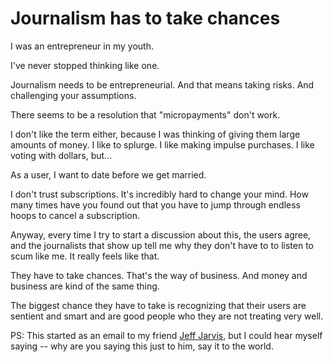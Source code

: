 # Journalism has to take chances
I was an entrepreneur in my youth.  

I've never stopped thinking like one. 

Journalism needs to be entrepreneurial. And that means taking risks. And challenging your assumptions. 

There seems to be a resolution that "micropayments" don't work.

I don't like the term either, because I was thinking of giving them large amounts of money. I like to splurge. I like making impulse purchases. I like voting with dollars, but...

As a user, I want to date before we get married. 

I don't trust subscriptions. It's incredibly hard to change your mind. How many times have you found out that you have to jump through endless hoops to cancel a subscription. 

Anyway, every time I try to start a discussion about this, the users agree, and the journalists that show up tell me why they don't have to to listen to scum like me. It really feels like that. 

They have to take chances. That's the way of business. And money and business are kind of the same thing. 

The biggest chance they have to take is recognizing that their users are sentient and smart and are good people who they are not treating very well. 

PS: This started as an email to my friend <a href="https://twitter.com/jeffjarvis">Jeff Jarvis</a>, but I could hear myself saying -- why are you saying this just to him, say it to the world. 


